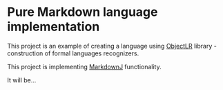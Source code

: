 # Pure Markdown language implementation

This project is an example of creating a language using 
[ObjectLR](https://github.com/vizotov/ObjectLR)
 library - construction of formal languages recognizers.
 
This project is implementing [MarkdownJ](https://github.com/myabc/markdownj) functionality.

It will be... 